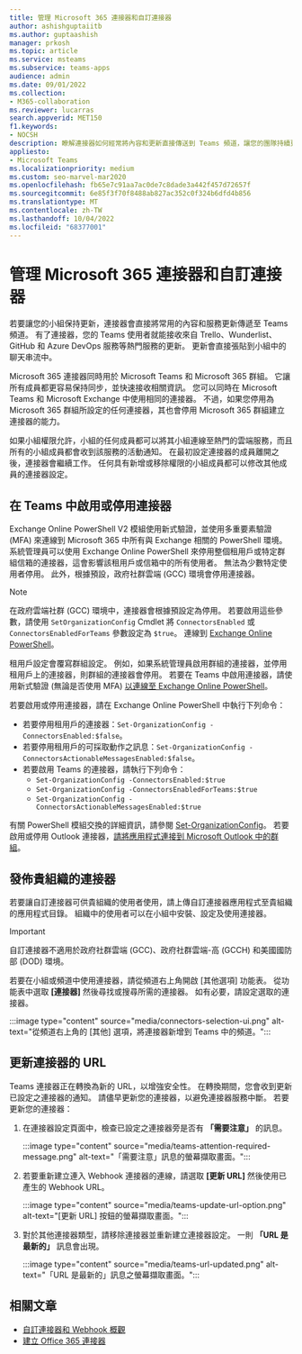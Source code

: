 ```yaml
---
title: 管理 Microsoft 365 連接器和自訂連接器
author: ashishguptaiitb
ms.author: guptaashish
manager: prkosh
ms.topic: article
ms.service: msteams
ms.subservice: teams-apps
audience: admin
ms.date: 09/01/2022
ms.collection:
- M365-collaboration
ms.reviewer: lucarras
search.appverid: MET150
f1.keywords:
- NOCSH
description: 瞭解連接器如何經常將內容和更新直接傳送到 Teams 頻道，讓您的團隊持續更新，以供您使用的服務使用。
appliesto:
- Microsoft Teams
ms.localizationpriority: medium
ms.custom: seo-marvel-mar2020
ms.openlocfilehash: fb65e7c91aa7ac0de7c8dade3a442f457d72657f
ms.sourcegitcommit: 6e85f3f70f8488ab827ac352c0f324b6dfd4b856
ms.translationtype: MT
ms.contentlocale: zh-TW
ms.lasthandoff: 10/04/2022
ms.locfileid: "68377001"
---
```

# <a name="manage-microsoft-365-connectors-and-custom-connectors"></a>管理 Microsoft 365 連接器和自訂連接器

若要讓您的小組保持更新，連接器會直接將常用的內容和服務更新傳遞至 Teams 頻道。 有了連接器，您的 Teams 使用者就能接收來自 Trello、Wunderlist、GitHub 和 Azure DevOps 服務等熱門服務的更新。 更新會直接張貼到小組中的聊天串流中。

Microsoft 365 連接器同時用於 Microsoft Teams 和 Microsoft 365 群組。 它讓所有成員都更容易保持同步，並快速接收相關資訊。 您可以同時在 Microsoft Teams 和 Microsoft Exchange 中使用相同的連接器。 不過，如果您停用為 Microsoft 365 群組所設定的任何連接器，其也會停用 Microsoft 365 群組建立連接器的能力。

如果小組權限允許，小組的任何成員都可以將其小組連線至熱門的雲端服務，而且所有的小組成員都會收到該服務的活動通知。 在最初設定連接器的成員離開之後，連接器會繼續工作。 任何具有新增或移除權限的小組成員都可以修改其他成員的連接器設定。

## <a name="enable-or-disable-connectors-in-teams"></a>在 Teams 中啟用或停用連接器

Exchange Online PowerShell V2 模組使用新式驗證，並使用多重要素驗證 (MFA) 來連線到 Microsoft 365 中所有與 Exchange 相關的 PowerShell 環境。 系統管理員可以使用 Exchange Online PowerShell 來停用整個租用戶或特定群組信箱的連接器，這會影響該租用戶或信箱中的所有使用者。 無法為少數特定使用者停用。 此外，根據預設，政府社群雲端 (GCC) 環境會停用連接器。

> [!NOTE]
> 在政府雲端社群 (GCC) 環境中，連接器會根據預設定為停用。 若要啟用這些參數，請使用 `SetOrganizationConfig` Cmdlet 將 `ConnectorsEnabled` 或 `ConnectorsEnabledForTeams` 參數設定為 `$true`。 連線到 [Exchange Online PowerShell](/powershell/exchange/connect-to-exchange-online-powershell?view=exchange-ps&preserve-view=true)。

租用戶設定會覆寫群組設定。 例如，如果系統管理員啟用群組的連接器，並停用租用戶上的連接器，則群組的連接器會停用。 若要在 Teams 中啟用連接器，請使用新式驗證 (無論是否使用 MFA) [以連線至 Exchange Online PowerShell](/powershell/exchange/connect-to-exchange-online-powershell?view=exchange-ps#connect-to-exchange-online-powershell-using-modern-authentication-with-or-without-mfa&preserve-view=true)。

若要啟用或停用連接器，請在 Exchange Online PowerShell 中執行下列命令：

* 若要停用租用戶的連接器：`Set-OrganizationConfig -ConnectorsEnabled:$false`。
* 若要停用租用戶的可採取動作之訊息：`Set-OrganizationConfig -ConnectorsActionableMessagesEnabled:$false`。
* 若要啟用 Teams 的連接器，請執行下列命令：
  * `Set-OrganizationConfig -ConnectorsEnabled:$true`
  * `Set-OrganizationConfig -ConnectorsEnabledForTeams:$true`
  * `Set-OrganizationConfig -ConnectorsActionableMessagesEnabled:$true`

有關 PowerShell 模組交換的詳細資訊，請參閱 [Set-OrganizationConfig](/powershell/module/exchange/Set-OrganizationConfig?view=exchange-ps&preserve-view=true)。 若要啟用或停用 Outlook 連接器，[請將應用程式連接到 Microsoft Outlook 中的群組](https://support.microsoft.com/topic/connect-apps-to-your-groups-in-outlook-ed0ce547-038f-4902-b9b3-9e518ae6fbab)。

## <a name="publish-connectors-for-your-organization"></a>發佈貴組織的連接器

若要讓自訂連接器可供貴組織的使用者使用，請上傳自訂連接器應用程式至貴組織的應用程式目錄。 組織中的使用者可以在小組中安裝、設定及使用連接器。

> [!IMPORTANT]
> 自訂連接器不適用於政府社群雲端 (GCC)、政府社群雲端-高 (GCCH) 和美國國防部 (DOD) 環境。

若要在小組或頻道中使用連接器，請從頻道右上角開啟 [其他選項] 功能表。 從功能表中選取 **[連接器]** 然後尋找或搜尋所需的連接器。 如有必要，請設定選取的連接器。

:::image type="content" source="media/connectors-selection-ui.png" alt-text="從頻道右上角的 [其他] 選項，將連接器新增到 Teams 中的頻道。":::

## <a name="update-url-of-a-connector"></a>更新連接器的 URL

Teams 連接器正在轉換為新的 URL，以增強安全性。 在轉換期間，您會收到更新已設定之連接器的通知。 請儘早更新您的連接器，以避免連接器服務中斷。 若要更新您的連接器：

1. 在連接器設定頁面中，檢查已設定之連接器旁是否有 **「需要注意」** 的訊息。

   :::image type="content" source="media/teams-attention-required-message.png" alt-text="「需要注意」訊息的螢幕擷取畫面。":::

1. 若要重新建立連入 Webhook 連接器的連線，請選取 **[更新 URL]** 然後使用已產生的 Webhook URL。

   :::image type="content" source="media/teams-update-url-option.png" alt-text="[更新 URL] 按鈕的螢幕擷取畫面。":::

1. 對於其他連接器類型，請移除連接器並重新建立連接器設定。 一則 **「URL 是最新的」** 訊息會出現。 

   :::image type="content" source="media/teams-url-updated.png" alt-text="「URL 是最新的」訊息之螢幕擷取畫面。":::

## <a name="related-articles"></a>相關文章

* [自訂連接器和 Webhook 概觀](/microsoftteams/platform/webhooks-and-connectors/what-are-webhooks-and-connectors)
* [建立 Office 365 連接器](/microsoftteams/platform/webhooks-and-connectors/how-to/connectors-creating)
